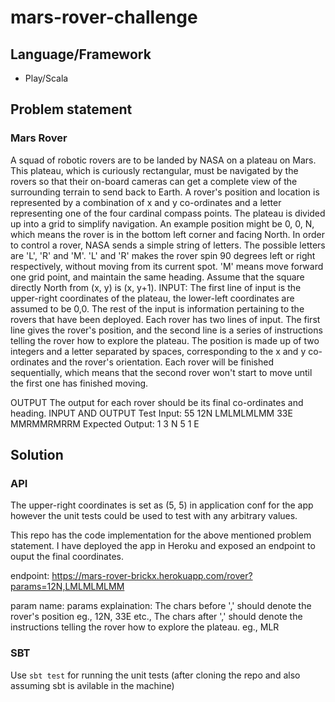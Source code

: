# mars-rover-challenge

## Language/Framework

- Play/Scala

## Problem statement

### Mars Rover

A squad of robotic rovers are to be landed by NASA on a plateau on Mars. This plateau, which is curiously rectangular, must be navigated by the rovers so that their on-board cameras can get a complete view of the surrounding terrain to send back to Earth.
A rover's position and location is represented by a combination of x and y co-ordinates and a letter representing one of the four cardinal compass points. The plateau is divided up into a grid to simplify navigation. An example position might be 0, 0, N, which means the rover is in the bottom left corner and facing North.
In order to control a rover, NASA sends a simple string of letters. The possible letters are 'L', 'R' and 'M'. 'L' and 'R' makes the rover spin 90 degrees left or right respectively, without moving from its current spot. 'M' means move forward one grid point, and maintain the same heading.
Assume that the square directly North from (x, y) is (x, y+1).
INPUT:
The first line of input is the upper-right coordinates of the plateau, the lower-left coordinates are assumed to be 0,0.
The rest of the input is information pertaining to the rovers that have been deployed. Each rover has two lines of input. The first line gives the rover's position, and the second line is a series of instructions telling the rover how to explore the plateau.
The position is made up of two integers and a letter separated by spaces, corresponding to the x and y co-ordinates and the rover's orientation.
Each rover will be finished sequentially, which means that the second rover won't start to move until the first one has finished moving.

OUTPUT
The output for each rover should be its final co-ordinates and heading.
INPUT AND OUTPUT
Test Input:
55
12N 
LMLMLMLMM 
33E 
MMRMMRMRRM
Expected Output: 
1 3 N
5 1 E


## Solution 

### API

The upper-right coordinates is set as (5, 5) in application conf for the app however the unit tests could be used to test with any arbitrary values.

This repo has the code implementation for the above mentioned problem statement. I have deployed the app in Heroku and exposed an endpoint to ouput the final coordinates.

  endpoint: https://mars-rover-brickx.herokuapp.com/rover?params=12N,LMLMLMLMM
  
  param name: params
  explaination: 
  The chars before ',' should denote the rover's position eg., 12N, 33E etc.,
  The chars after ',' should denote the instructions telling the rover how to explore the plateau. eg., MLR
  
### SBT

Use `sbt test` for running the unit tests (after cloning the repo and also assuming sbt is avilable in the machine)
    
